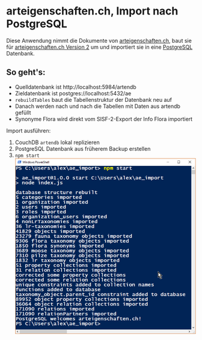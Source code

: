 # arteigenschaften.ch, Import nach PostgreSQL

Diese Anwendung nimmt die Dokumente von [arteigenschaften.ch](https://github.com/FNSKtZH/artendb_v1), baut sie für [arteigenschaften.ch Version 2](https://github.com/barbalex/ae2) um und importiert sie in eine [PostgreSQL](https://www.postgresql.org) Datenbank.

## So geht's:

- Quelldatenbank ist http://localhost:5984/artendb
- Zieldatenbank ist postgres://localhost:5432/ae
- `rebuildTables` baut die Tabellenstruktur der Datenbank neu auf
- Danach werden nach und nach die Tabellen mit Daten aus artendb gefüllt
- Synonyme Flora wird direkt vom SISF-2-Export der Info Flora importiert

Import ausführen:

1. CouchDB `artendb` lokal replizieren
1. PostgreSQL Datenbank aus früherem Backup erstellen
1. `npm start`
![npm start](/etc/result.png?raw=true "npm start")
